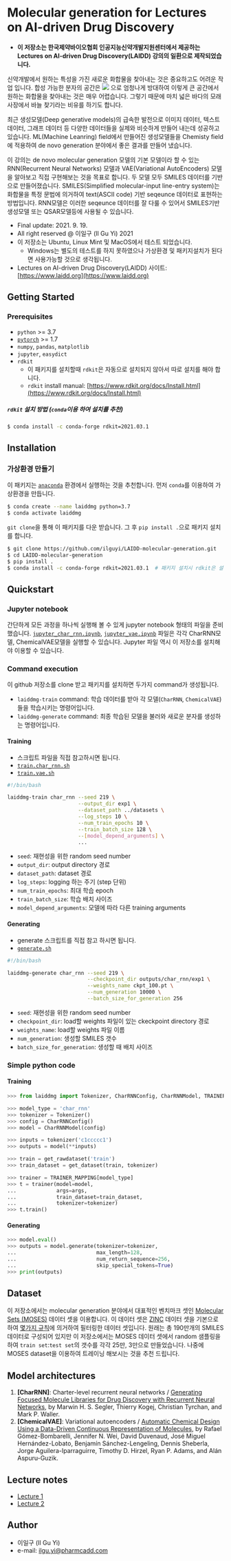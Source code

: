 # Molecular generation for Lectures on AI-driven Drug Discovery

* **이 저장소는 한국제약바이오협회 인공지능신약개발지원센터에서 제공하는
Lectures on AI-driven Drug Discovery(LAIDD) 강의의 일환으로 제작되었습니다.**


신약개발에서 원하는 특성을 가진 새로운 화합물을 찾아내는 것은
중요하고도 어려운 작업 입니다.
합성 가능한 분자의 공간은
<img src="https://render.githubusercontent.com/render/math?math=10^60">
으로 엄청나게 방대하여
이렇게 큰 공간에서 원하는 화합물을 찾아내는 것은 매우 어렵습니다.
그렇기 때문에 마치 넓은 바다의 모래사장에서 바늘 찾기라는 비유를 하기도 합니다.

최근 생성모델(Deep generative models)의 급속한 발전으로
이미지 데이터, 텍스트 데이터, 그래프 데이터 등 다양한 데이터들을
실제와 비슷하게 만들어 내는데 성공하고 있습니다.
ML(Machine Leanring) field에서 만들어진 생성모델들을 Chemisty field에
적용하여 de novo generation 분야에서 좋은 결과를 만들어 냈습니다.

이 강의는 de novo molecular generation 모델의 기본 모델이라 할 수 있는
RNN(Recurrent Neural Networks) 모델과 VAE(Variational AutoEncoders) 모델을
알아보고 직접 구현해보는 것을 목표로 합니다.
두 모델 모두 SMILES 데이터를 기반으로 만들어졌습니다.
SMILES(Simplified molecular-input line-entry system)는 화합물을 특정 문법에 의거하여
text(ASCII code) 기반 seqeunce 데이터로 표현하는 방법입니다.
RNN모델은 이러한 seqeunce 데이터를 잘 다룰 수 있어서 SMILES기반 생성모델
또는 QSAR모델등에 사용될 수 있습니다.

* Final update: 2021. 9. 19.
* All right reserved @ 이일구 (Il Gu Yi) 2021
* 이 저장소는 Ubuntu, Linux Mint 및 MacOS에서 테스트 되었습니다.
  * Windows는 별도의 테스트를 하지 못하였으나 가상환경 및 패키지설치가 된다면 사용가능할 것으로 생각됩니다.
* Lectures on AI-driven Drug Discovery(LAIDD) 사이트: [https://www.laidd.org](https://www.laidd.org)


## Getting Started

### Prerequisites

* `python` >= 3.7
* [`pytorch`](https://pytorch.org) >= 1.7
* `numpy`, `pandas`, `matplotlib`
* `jupyter`, `easydict`
* `rdkit`
  * 이 패키지를 설치할때 `rdkit`은 자동으로 설치되지 않아서 따로 설치를 해야 합니다.
  * `rdkit` install manual: [https://www.rdkit.org/docs/Install.html](https://www.rdkit.org/docs/Install.html)

##### `rdkit` 설치 방법 (`conda`이용 하여 설치를 추천)
```bash
$ conda install -c conda-forge rdkit=2021.03.1
```


## Installation

### 가상환경 만들기

이 패키지는 [`anaconda`](https://anaconda.org/) 환경에서 실행하는 것을 추천합니다.
먼저 `conda`를 이용하여 가상환경을 만듭니다.
```bash
$ conda create --name laiddmg python=3.7
$ conda activate laiddmg
```

`git clone`을 통해 이 패키지를 다운 받습니다.
그 후 `pip install .`으로 패키지 설치를 합니다.
```bash
$ git clone https://github.com/ilguyi/LAIDD-molecular-generation.git
$ cd LAIDD-molecular-generation
$ pip install .
$ conda install -c conda-forge rdkit=2021.03.1  # 패키지 설치시 rdkit은 설치되지 않아 따로 설치해야 합니다.
```


## Quickstart

### Jupyter notebook

간단하게 모든 과정을 하나씩 실행해 볼 수 있게
jupyter notebook 형태의 파일을 준비했습니다.
[`jupyter_char_rnn.ipynb`](https://github.com/ilguyi/LAIDD-moleculra-generation/blob/main/laiddmg/jupyter_char_rnn.ipynb),
[`jupyter_vae.ipynb`](https://github.com/ilguyi/LAIDD-moleculra-generation/blob/main/laiddmg/jupyter_vae.ipynb)
파일은 각각 CharRNN모델, ChemicalVAE모델을 실행할 수 있습니다.
Jupyter 파일 역시 이 저장소를 설치해야 이용할 수 있습니다.


### Command execution

이 github 저장소를 clone 받고 패키지를 설치하면 두가지 command가 생성됩니다.
* `laiddmg-train` command: 학습 데이터를 받아 각 모델(`CharRNN`, `ChemicalVAE`)들을 학습시키는 명령어입니다.
* `laiddmg-generate` command: 최종 학습된 모델을 불러와 새로운 분자를 생성하는 명령어입니다.

#### Training

* 스크립트 파일을 직접 참고하시면 됩니다.
* [`train.char_rnn.sh`](https://github.com/ilguyi/LAIDD-moleculra-generation/blob/main/laiddmg/train.char_rnn.sh)
* [`train.vae.sh`](https://github.com/ilguyi/LAIDD-moleculra-generation/blob/main/laiddmg/train.vae.sh)

```bash
#!/bin/bash

laiddmg-train char_rnn --seed 219 \
                       --output_dir exp1 \
                       --dataset_path ../datasets \
                       --log_steps 10 \
                       --num_train_epochs 10 \
                       --train_batch_size 128 \
                       --[model_depend_arguments] \
                       ...
```

* `seed`: 재현성을 위한 random seed number
* `output_dir`: output directory 경로
* `dataset_path`: dataset 경로
* `log_steps`: logging 하는 주기 (step 단위)
* `num_train_epochs`: 최대 학습 epoch
* `train_batch_size`: 학습 배치 사이즈
* `model_depend_arguments`: 모델에 따라 다른 training arguments

#### Generating

* generate 스크립트를 직접 참고 하시면 됩니다.
* [`generate.sh`](https://github.com/ilguyi/LAIDD-moleculra-generation/blob/main/laiddmg/generate.sh)

```bash
#!/bin/bash

laiddmg-generate char_rnn --seed 219 \
                          --checkpoint_dir outputs/char_rnn/exp1 \
                          --weights_name ckpt_100.pt \
                          --num_generation 10000 \
                          --batch_size_for_generation 256
```

* `seed`: 재현성을 위한 random seed number
* `checkpoint_dir`: load할 weights 파일이 있는 ckeckpoint directory 경로
* `weights_name`: load할 weights 파일 이름
* `num_generation`: 생성할 SMILES 갯수
* `batch_size_for_generation`: 생성할 때 배치 사이즈


### Simple python code

#### Training

```python
>>> from laiddmg import Tokenizer, CharRNNConfig, CharRNNModel, TRAINER_MAPPING

>>> model_type = 'char_rnn'
>>> tokenizer = Tokenizer()
>>> config = CharRNNConfig()
>>> model = CharRNNModel(config)

>>> inputs = tokenizer('c1ccccc1')
>>> outputs = model(**inputs)

>>> train = get_rawdataset('train')
>>> train_dataset = get_dataset(train, tokenizer)

>>> trainer = TRAINER_MAPPING[model_type]
>>> t = trainer(model=model,
...             args=args,
...             train_dataset=train_dataset,
...             tokenizer=tokenizer)
>>> t.train()
```

#### Generating

```python
>>> model.eval()
>>> outputs = model.generate(tokenizer=tokenizer,
...                          max_length=128,
...                          num_return_sequence=256,
...                          skip_special_tokens=True)
>>> print(outputs)
```

## Dataset

이 저장소에서는
molecular generation 분야에서 대표적인 벤치마크 셋인
[Molecular Sets (MOSES)](https://github.com/molecularsets/moses)
데이터 셋을 이용합니다.
이 데이터 셋은 [ZINC](https://zinc.docking.org/) 데이터 셋을 기본으로하여
[몇가지 규칙](https://github.com/molecularsets/moses#dataset)에 의거하여 필터링한 데이터 셋입니다.
원래는 총 190만개의 SMILES데이터로 구성되어 있지만
이 저장소에서는 MOSES 데이터 셋에서 random 샘플링을 하여 `train set`:`test set`의 갯수를
각각 25만, 3만으로 만들었습니다.
나중에 MOSES dataset을 이용하여 트레이닝 해보시는 것을 추천 드립니다.


## Model architectures

1. **[CharRNN]**: Charter-level recurrent neural networks / [Generating Focused Molecule Libraries for Drug Discovery with Recurrent Neural Networks](https://pubs.acs.org/doi/10.1021/acscentsci.7b00512), by Marwin H. S. Segler, Thierry Kogej, Christian Tyrchan, and Mark P. Waller.
1. **[ChemicalVAE]**: Variational autoencoders / [Automatic Chemical Design Using a Data-Driven Continuous Representation of Molecules](https://pubs.acs.org/doi/10.1021/acscentsci.7b00572), by Rafael Gómez-Bombarelli, Jennifer N. Wei, David Duvenaud, José Miguel Hernández-Lobato, Benjamín Sánchez-Lengeling, Dennis Sheberla, Jorge Aguilera-Iparraguirre, Timothy D. Hirzel, Ryan P. Adams, and Alán Aspuru-Guzik.


## Lecture notes

* [Lecture 1](https://www.dropbox.com/s/um8oukzoqlioff6/molecule%20generation%201.pdf?dl=0)
* [Lecture 2](https://www.dropbox.com/s/okpnpjx2wmzioyo/molecule%20generation%202.pdf?dl=0)


## Author

* 이일구 (Il Gu Yi)
* e-mail: ilgu.yi@pharmcadd.com

